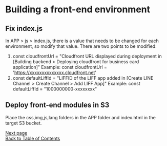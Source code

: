 # Building a front-end environment

## Fix index.js

In APP > js > index.js, there is a value that needs to be changed for each environment, so modify that value.
There are two points to be modified:
1. const cloudfrontUrl = "Cloudfront URL displayed during deployment in [Building backend > Deploying cloudfront for business card application]"
Example: const cloudfrontUrl = 'https://xxxxxxxxxxxxxx.cloudfront.net'
1. const defaultLiffId = "LIFFID of the LIFF app added in [Create LINE Channel > Create Channel > Add LIFF App]"
Example: const defaultLiffId = "1000000000-xxxxxxxx"

## Deploy front-end modules in S3

 Place the css,img,js,lang folders in the APP folder and index.html in the target S3 bucket.


[Next page](validation.md)  
[Back to Table of Contents](README_en.md)
